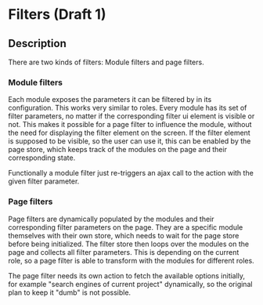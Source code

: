 # Filters (Draft 1)

## Description

There are two kinds of filters: Module filters and page filters.

### Module filters

Each module exposes the parameters it can be filtered by in its configuration. This works very similar to roles. Every module has its set of filter parameters, no matter if the corresponding filter ui element is visible or not. This makes it possible for a page filter to influence the module, without the need for displaying the filter element on the screen. If the filter element is supposed to be visible, so the user can use it, this can be enabled by the page store, which keeps track of the modules on the page and their corresponding state.

Functionally a module filter just re-triggers an ajax call to the action with the given filter parameter.

### Page filters

Page filters are dynamically populated by the modules and their corresponding filter parameters on the page. They are a specific module themselves with their own store, which needs to wait for the page store before being initialized. The filter store then loops over the modules on the page and collects all filter parameters. This is depending on the current role, so a page filter is able to transform with the modules for different roles.

The page filter needs its own action to fetch the available options initially, for example "search engines of current project" dynamically, so the original plan to keep it "dumb" is not possible.


